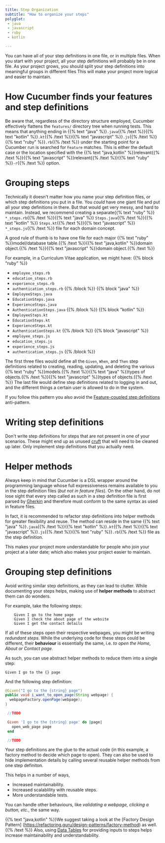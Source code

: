 ```yaml
---
title: Step Organization
subtitle: "How to organize your steps"
polyglot:
 - java
 - javascript
 - ruby
 - kotlin

---
```


You can have all of your step definitions in one file, or in multiple files. When you start with your project, all your step definitions will probably be in one file.
As your project grows, you should split your step definitions into meaningful groups in different files
This will make your project more logical and easier to maintain.

# How Cucumber finds your features and step definitions
Be aware that, regardless of the directory structure employed, Cucumber effectively flattens the `features/` directory tree when running tests.
This means that anything ending in {{% text "java" %}}`.java`{{% /text %}}{{% text "kotlin" %}}`.kt`{{% /text %}}{{% text "javascript" %}}`.js`{{% /text %}}{{% text "ruby" %}}`.rb`{{% /text %}}
under the starting point for a Cucumber run is searched for `Feature` matches.
This is either the default case or the location specified with the {{% text "java,kotlin" %}}relevant{{% /text %}}{{% text "javascript" %}}relevant{{% /text %}}{{% text "ruby" %}}`-r`{{% /text %}} option.

# Grouping steps

Technically it doesn't matter how you name your step definition files, or which step definitions you put in a file.
You *could* have one giant file and put all your step definitions in there. But that would get very messy, and hard to maintain.
Instead, we recommend creating a separate{{% text "ruby" %}} `*_steps.rb`{{% /text %}}{{% text "java" %}} `Steps.java`{{% /text %}}{{% text "kotlin" %}} `Steps.kt`{{% /text %}}{{% text "javascript" %}} `*_steps.js`{{% /text %}} file for each domain concept.

A good rule of thumb is to have one file for each major {{% text "ruby" %}}model/database table.{{% /text %}}{{% text "java,kotlin" %}}domain object.{{% /text %}}{{% text "javascript" %}}domain object.{{% /text %}}

For example, in a Curriculum Vitae application, we might have:
{{% block "ruby" %}}
- `employee_steps.rb`
- `education_steps.rb`
- `experience_steps.rb`
- `authentication_steps.rb`
{{% /block %}}
{{% block "java" %}}
- `EmployeeSteps.java`
- `EducationSteps.java`
- `ExperienceSteps.java`
- `AuthenticationSteps.java`
{{% /block %}}
{{% block "kotlin" %}}
- `EmployeeSteps.kt`
- `EducationSteps.kt`
- `ExperienceSteps.kt`
- `AuthenticationSteps.kt`
{{% /block %}}
{{% block "javascript" %}}
- `employee_steps.js`
- `education_steps.js`
- `experience_steps.js`
- `authentication_steps.js`
{{% /block %}}

The first three files would define all the `Given`, `When`, and `Then` step definitions related to creating, reading, updating, and deleting the various {{% text "ruby" %}}models.{{% /text %}}{{% text "java" %}}types of objects.{{% /text %}}{{% text "javascript" %}}types of objects.{{% /text %}}
The last file would define step definitions related to logging in and out, and the different things a certain user is allowed to do in the system.

If you follow this pattern you also avoid the [Feature-coupled step definitions](/docs/guides/anti-patterns#feature-coupled-step-definitions) anti-pattern.

# Writing step definitions
Don't write step definitions for steps that are not present in one of your scenarios.
These might end up as unused [cruft](https://en.wikipedia.org/wiki/Cruft) that will need to be cleaned up later.
Only implement step definitions that you actually need.

# Helper methods
Always keep in mind that Cucumber is a DSL wrapper around the programming language whose full expressiveness
remains available to you in the step definition files (*but not in feature files*).
On the other hand, do not lose sight that every step called as such in a step definition file is first parsed by
[Gherkin](/docs/gherkin/) and therefore must conform to the same syntax as used in feature files.

In fact, it is recommended to refactor step definitions into helper methods for greater flexibility and reuse.
The method can reside in the same {{% text "java" %}}`.java`{{% /text %}}{{% text "kotlin" %}}`.kt`{{% /text %}}{{% text "javascript" %}}`.js`{{% /text %}}{{% text "ruby" %}}`.rb`{{% /text %}} file as the step definition.

This makes your project more understandable for people who join your project at a later date; which also makes your project easier to maintain.

# Grouping step definitions

Avoid writing similar step definitions, as they can lead to clutter. While documenting your steps helps, making use of **helper methods** to abstract them can do wonders.

For example, take the following steps:

```
    Given I go to the home page
    Given I check the about page of the website 
    Given I get the contact details
```

If all of these steps open their respective webpages, you might be writing *redundant steps*. While the underlying code for these steps could be different, their **behaviour** is essentially the same, i.e. *to open the Home, About or Contact page*.

As such, you can use abstract helper methods to reduce them into a single step:

    Given I go to the {} page

And the following step definition:

```java
@Given("I go to the {string} page")
public void i_want_to_open_page(String webpage) {
  webpageFactory.openPage(webpage);
}
```

```javascript
 //TODO
```

```ruby
 Given 'I go to the {string} page' do |page|
   open_web_page page
 end
```

```kotlin
 //TODO
```

Your step definitions are the glue to the actual code (in this example, a factory method to decide which page to open).
They can also be used to hide implementation details by calling several reusable helper methods from one step definiton.

This helps in a number of ways,

* Increased maintainability.
* Increased scalablility with reusable steps.
* More understandable tests.

You can handle other behaviours, like *validating a webpage, clicking a button, etc.*, the same way.

{{% text "java,kotlin" %}}We suggest taking a look at the [Factory Design Pattern] (https://refactoring.guru/design-patterns/factory-method) as well.{{% /text %}}
Also, using [Data Tables](/docs/cucumber/api/#data-tables) for providing inputs to steps helps increase maintainability and understandability.

